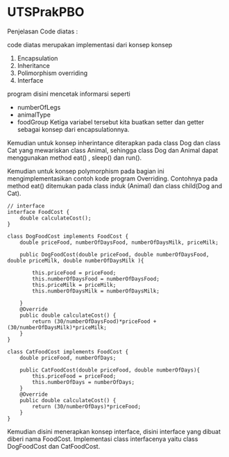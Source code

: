 # UTSPrakPBO
Penjelasan Code diatas :

code diatas merupakan implementasi dari konsep konsep 
1. Encapsulation
2. Inheritance
3. Polimorphism overriding
4. Interface

program disini mencetak informarsi seperti 
- numberOfLegs  
- animalType 
- foodGroup
Ketiga variabel tersebut kita buatkan setter dan getter sebagai konsep dari encapsulationnya.

Kemudian untuk konsep inherintance diterapkan pada class Dog dan class Cat yang mewariskan class Animal, sehingga class Dog dan Animal dapat menggunakan method eat() , sleep() dan run().

Kemudian untuk konsep polymorphism pada bagian ini mengimplementasikan contoh kode program Overriding. Contohnya pada method eat() ditemukan pada class induk (Animal) dan class child(Dog and Cat).
```
// interface
interface FoodCost {
    double calculateCost();
}

class DogFoodCost implements FoodCost {
    double priceFood, numberOfDaysFood, numberOfDaysMilk, priceMilk;

    public DogFoodCost(double priceFood, double numberOfDaysFood, double priceMilk, double numberOfDaysMilk ){

        this.priceFood = priceFood;
        this.numberOfDaysFood = numberOfDaysFood;
        this.priceMilk = priceMilk;
        this.numberOfDaysMilk = numberOfDaysMilk;

    }
    @Override
    public double calculateCost() {
        return (30/numberOfDaysFood)*priceFood +(30/numberOfDaysMilk)*priceMilk;
    }
}

class CatFoodCost implements FoodCost {
    double priceFood, numberOfDays;

    public CatFoodCost(double priceFood, double numberOfDays){
        this.priceFood = priceFood;
        this.numberOfDays = numberOfDays;
    }
    @Override
    public double calculateCost() {
        return (30/numberOfDays)*priceFood;
    }
}
```

Kemudian disini menerapkan konsep interface, disini interface yang dibuat diberi nama FoodCost. Implementasi class interfacenya yaitu class DogFoodCost dan CatFoodCost.
